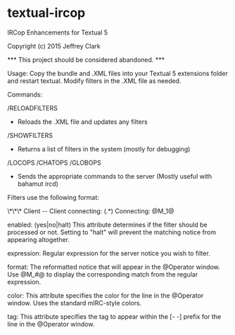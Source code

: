 textual-ircop
=============

IRCop Enhancements for Textual 5

Copyright (c) 2015 Jeffrey Clark

*** This project should be considered abandoned. ***

Usage:
    Copy the bundle and .XML files into your Textual 5 extensions
folder and restart textual.  Modify filters in the .XML file as needed.

Commands:

/RELOADFILTERS
- Reloads the .XML file and updates any filters

/SHOWFILTERS
- Returns a list of filters in the system (mostly for debugging)

/LOCOPS <message>
/CHATOPS <message>
/GLOBOPS <message>
- Sends the appropriate commands to the server (Mostly useful with bahamut ircd)

Filters use the following format:

<filter enabled="yes">
<expression>\*\*\* Client -- Client connecting: (.*)</expression>
<format color="2" tag="C">Connecting: @M_1@</format>
</filter>

enabled: (yes|no|halt)
    This attribute determines if the filter should be processed or not.  Setting
to "halt" will prevent the matching notice from appearing altogether.

expression:
    Regular expression for the server notice you wish to filter.

format:
    The reformatted notice that will appear in the @Operator window.  Use @M_#@ to
display the corresponding match from the regular expression.

color:
    This attribute specifies the color for the line in the @Operator window.  Uses the
standard mIRC-style colors.

tag:
    This attribute specifies the tag to appear within the [- -] prefix for the line in
the @Operator window.
